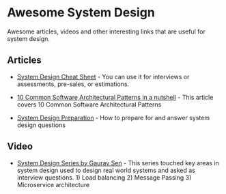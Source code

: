
# Awesome System Design

Awesome articles, videos and other interesting links that are useful for system design.

Articles
----------------------

- [System Design Cheat Sheet]([https://medium.com/@nvashanin/system-design-cheat-sheet-762810f95fb6]) - You can use it for interviews or assessments, pre-sales, or estimations.

- [10 Common Software Architectural Patterns in a nutshell]([https://towardsdatascience.com/10-common-software-architectural-patterns-in-a-nutshell-a0b47a1e9013]) - This article covers 10 Common Software Architectural Patterns

- [System Design Preparation]([https://github.com/shashank88/system_design]) - How to prepare for and answer system design questions


Video
----------------------

- [System Design Series by Gaurav Sen]([https://www.youtube.com/playlist?list=PLMCXHnjXnTnvo6alSjVkgxV-VH6EPyvoX]) - This series touched key areas in system design used to design real world systems and asked as interview questions. 1) Load balancing 2) Message Passing 3) Microservice architecture

